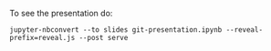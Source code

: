 To see the presentation do:

    jupyter-nbconvert --to slides git-presentation.ipynb --reveal-prefix=reveal.js --post serve
